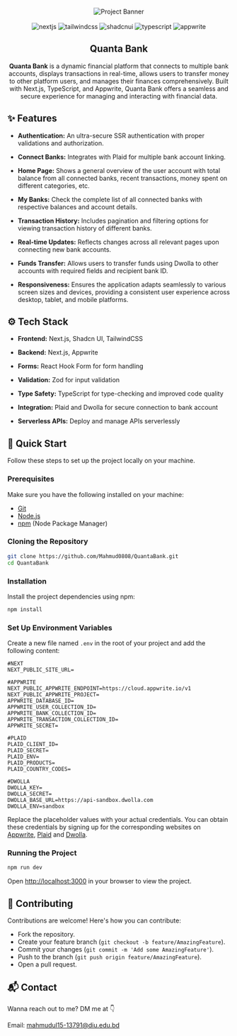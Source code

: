 <div align="center">
  <br />
    <img src="https://i.postimg.cc/Mq5sZCPj/Quanta-Bank.png" alt="Project Banner">
  <br />
  <br />

  <div>
    <img src="https://img.shields.io/badge/-Next_JS-black?style=for-the-badge&logoColor=white&logo=nextdotjs&color=393D72" alt="nextjs" />
    <img src="https://img.shields.io/badge/-Tailwind_CSS-black?style=for-the-badge&logoColor=white&logo=tailwindcss&color=3FBFF8" alt="tailwindcss" />
    <img src="https://img.shields.io/badge/-Shadcn_UI-black?style=for-the-badge&logoColor=white&logo=shadcnui&color=1f223b" alt="shadcnui" />
    <img src="https://img.shields.io/badge/-Typescript-black?style=for-the-badge&logoColor=white&logo=typescript&color=387CC8" alt="typescript" />
    <img src="https://img.shields.io/badge/-Appwrite-black?style=for-the-badge&logoColor=white&logo=appwrite&color=F1346B" alt="appwrite" />
  </div>

  <h2 align="center">Quanta Bank</h2>

  <div align="center">
     <b>Quanta Bank</b> is a dynamic financial platform that connects to multiple bank accounts, displays transactions in real-time, allows users to transfer money to other platform users, and manages their finances comprehensively. Built with Next.js, TypeScript, and Appwrite, Quanta Bank offers a seamless and secure experience for managing and interacting with financial data.
  </div>
</div>

## <a name="features">✨ Features</a>

- **Authentication:** An ultra-secure SSR authentication with proper validations and authorization.

- **Connect Banks:** Integrates with Plaid for multiple bank account linking.

- **Home Page:** Shows a general overview of the user account with total balance from all connected banks, recent transactions, money spent on different categories, etc.

- **My Banks:** Check the complete list of all connected banks with respective balances and account details.

- **Transaction History:** Includes pagination and filtering options for viewing transaction history of different banks.

- **Real-time Updates:** Reflects changes across all relevant pages upon connecting new bank accounts.

- **Funds Transfer:** Allows users to transfer funds using Dwolla to other accounts with required fields and recipient bank ID.

- **Responsiveness:** Ensures the application adapts seamlessly to various screen sizes and devices, providing a consistent user experience across desktop, tablet, and mobile platforms.

## <a name="tech-stack">⚙️ Tech Stack</a>

- **Frontend:** Next.js, Shadcn UI, TailwindCSS

- **Backend:** Next.js, Appwrite

- **Forms:** React Hook Form for form handling

- **Validation:** Zod for input validation

- **Type Safety:** TypeScript for type-checking and improved code quality

- **Integration:** Plaid and Dwolla for secure connection to bank account

- **Serverless APIs:** Deploy and manage APIs serverlessly

## <a name="quick-start">🚀 Quick Start</a>

Follow these steps to set up the project locally on your machine.

### Prerequisites

Make sure you have the following installed on your machine:

- [Git](https://git-scm.com/)
- [Node.js](https://nodejs.org/en)
- [npm](https://www.npmjs.com/) (Node Package Manager)

### Cloning the Repository

```bash
git clone https://github.com/Mahmud0808/QuantaBank.git
cd QuantaBank
```

### Installation

Install the project dependencies using npm:

```bash
npm install
```

### Set Up Environment Variables

Create a new file named `.env` in the root of your project and add the following content:

```env
#NEXT
NEXT_PUBLIC_SITE_URL=

#APPWRITE
NEXT_PUBLIC_APPWRITE_ENDPOINT=https://cloud.appwrite.io/v1
NEXT_PUBLIC_APPWRITE_PROJECT=
APPWRITE_DATABASE_ID=
APPWRITE_USER_COLLECTION_ID=
APPWRITE_BANK_COLLECTION_ID=
APPWRITE_TRANSACTION_COLLECTION_ID=
APPWRITE_SECRET=

#PLAID
PLAID_CLIENT_ID=
PLAID_SECRET=
PLAID_ENV=
PLAID_PRODUCTS=
PLAID_COUNTRY_CODES=

#DWOLLA
DWOLLA_KEY=
DWOLLA_SECRET=
DWOLLA_BASE_URL=https://api-sandbox.dwolla.com
DWOLLA_ENV=sandbox
```

Replace the placeholder values with your actual credentials. You can obtain these credentials by signing up for the corresponding websites on [Appwrite](https://appwrite.io/?utm_source=youtube&utm_content=reactnative&ref=JSmastery), [Plaid](https://plaid.com/) and [Dwolla](https://www.dwolla.com/). 

### Running the Project

```bash
npm run dev
```

Open [http://localhost:3000](http://localhost:3000) in your browser to view the project.

## 🤝 Contributing

Contributions are welcome! Here's how you can contribute:

- Fork the repository.
- Create your feature branch (`git checkout -b feature/AmazingFeature`).
- Commit your changes (`git commit -m 'Add some AmazingFeature'`).
- Push to the branch (`git push origin feature/AmazingFeature`).
- Open a pull request.

## 📬 Contact

Wanna reach out to me? DM me at 👇

Email: mahmudul15-13791@diu.edu.bd